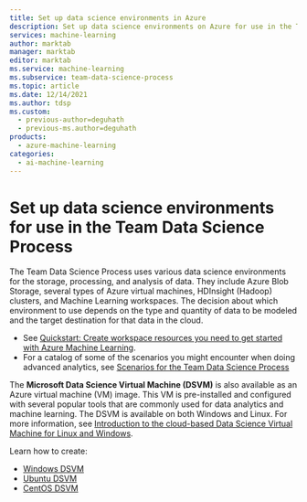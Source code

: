 ```yaml
---
title: Set up data science environments in Azure
description: Set up data science environments on Azure for use in the Team Data Science Process.
services: machine-learning
author: marktab
manager: marktab
editor: marktab
ms.service: machine-learning
ms.subservice: team-data-science-process
ms.topic: article
ms.date: 12/14/2021
ms.author: tdsp
ms.custom:
  - previous-author=deguhath
  - previous-ms.author=deguhath
products:
  - azure-machine-learning
categories:
  - ai-machine-learning
---
```

# Set up data science environments for use in the Team Data Science Process

The Team Data Science Process uses various data science environments for the storage, processing, and analysis of data. They include Azure Blob Storage, several types of Azure virtual machines, HDInsight (Hadoop) clusters, and Machine Learning workspaces. The decision about which environment to use depends on the type and quantity of data to be modeled and the target destination for that data in the cloud.

* See [Quickstart: Create workspace resources you need to get started with Azure Machine Learning](/azure/machine-learning/quickstart-create-resources).
* For a catalog of some of the scenarios you might encounter when doing advanced analytics, see [Scenarios for the Team Data Science Process](plan-sample-scenarios.md)

The **Microsoft Data Science Virtual Machine (DSVM)** is also available as an Azure virtual machine (VM) image. This VM is pre-installed and configured with several popular tools that are commonly used for data analytics and machine learning. The DSVM is available on both Windows and Linux. For more information, see [Introduction to the cloud-based Data Science Virtual Machine for Linux and Windows](/azure/machine-learning/data-science-virtual-machine/overview).

Learn how to create:

- [Windows DSVM](/azure/machine-learning/data-science-virtual-machine/provision-vm)
- [Ubuntu DSVM](/azure/machine-learning/data-science-virtual-machine/dsvm-ubuntu-intro)
- [CentOS DSVM](/azure/machine-learning/data-science-virtual-machine/release-notes)
